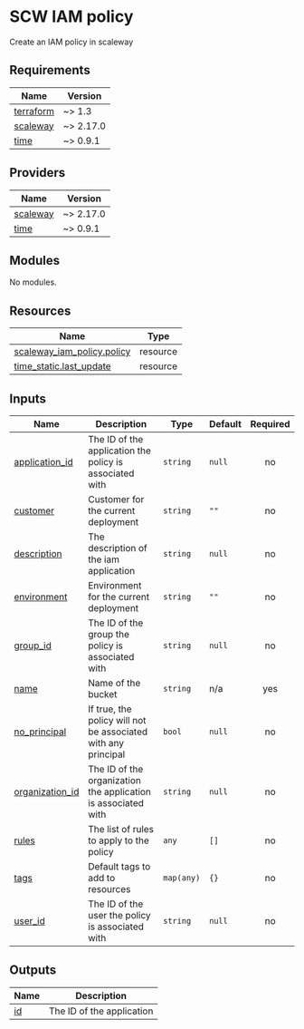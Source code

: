 # SCW IAM policy

Create an IAM policy in scaleway
<!-- BEGINNING OF PRE-COMMIT-TERRAFORM DOCS HOOK -->
## Requirements

| Name | Version |
|------|---------|
| <a name="requirement_terraform"></a> [terraform](#requirement\_terraform) | ~> 1.3 |
| <a name="requirement_scaleway"></a> [scaleway](#requirement\_scaleway) | ~> 2.17.0 |
| <a name="requirement_time"></a> [time](#requirement\_time) | ~> 0.9.1 |

## Providers

| Name | Version |
|------|---------|
| <a name="provider_scaleway"></a> [scaleway](#provider\_scaleway) | ~> 2.17.0 |
| <a name="provider_time"></a> [time](#provider\_time) | ~> 0.9.1 |

## Modules

No modules.

## Resources

| Name | Type |
|------|------|
| [scaleway_iam_policy.policy](https://registry.terraform.io/providers/scaleway/scaleway/latest/docs/resources/iam_policy) | resource |
| [time_static.last_update](https://registry.terraform.io/providers/hashicorp/time/latest/docs/resources/static) | resource |

## Inputs

| Name | Description | Type | Default | Required |
|------|-------------|------|---------|:--------:|
| <a name="input_application_id"></a> [application\_id](#input\_application\_id) | The ID of the application the policy is associated with | `string` | `null` | no |
| <a name="input_customer"></a> [customer](#input\_customer) | Customer for the current deployment | `string` | `""` | no |
| <a name="input_description"></a> [description](#input\_description) | The description of the iam application | `string` | `null` | no |
| <a name="input_environment"></a> [environment](#input\_environment) | Environment for the current deployment | `string` | `""` | no |
| <a name="input_group_id"></a> [group\_id](#input\_group\_id) | The ID of the group the policy is associated with | `string` | `null` | no |
| <a name="input_name"></a> [name](#input\_name) | Name of the bucket | `string` | n/a | yes |
| <a name="input_no_principal"></a> [no\_principal](#input\_no\_principal) | If true, the policy will not be associated with any principal | `bool` | `null` | no |
| <a name="input_organization_id"></a> [organization\_id](#input\_organization\_id) | The ID of the organization the application is associated with | `string` | `null` | no |
| <a name="input_rules"></a> [rules](#input\_rules) | The list of rules to apply to the policy | `any` | `[]` | no |
| <a name="input_tags"></a> [tags](#input\_tags) | Default tags to add to resources | `map(any)` | `{}` | no |
| <a name="input_user_id"></a> [user\_id](#input\_user\_id) | The ID of the user the policy is associated with | `string` | `null` | no |

## Outputs

| Name | Description |
|------|-------------|
| <a name="output_id"></a> [id](#output\_id) | The ID of the application |
<!-- END OF PRE-COMMIT-TERRAFORM DOCS HOOK -->
